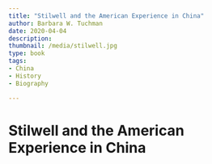 ```yaml
---
title: "Stilwell and the American Experience in China"
author: Barbara W. Tuchman
date: 2020-04-04
description: 
thumbnail: /media/stilwell.jpg
type: book
tags:
- China
- History
- Biography

---
```


# Stilwell and the American Experience in China